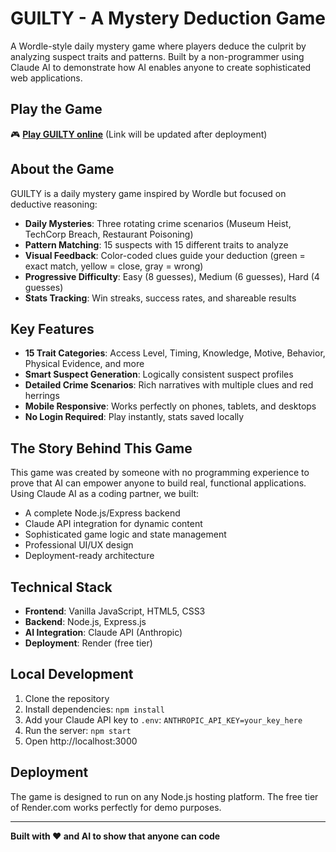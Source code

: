 # GUILTY - A Mystery Deduction Game

A Wordle-style daily mystery game where players deduce the culprit by analyzing suspect traits and patterns. Built by a non-programmer using Claude AI to demonstrate how AI enables anyone to create sophisticated web applications.

## Play the Game

🎮 **[Play GUILTY online](https://witness-game-[something].onrender.com)** (Link will be updated after deployment)

## About the Game

GUILTY is a daily mystery game inspired by Wordle but focused on deductive reasoning:

- **Daily Mysteries**: Three rotating crime scenarios (Museum Heist, TechCorp Breach, Restaurant Poisoning)
- **Pattern Matching**: 15 suspects with 15 different traits to analyze
- **Visual Feedback**: Color-coded clues guide your deduction (green = exact match, yellow = close, gray = wrong)
- **Progressive Difficulty**: Easy (8 guesses), Medium (6 guesses), Hard (4 guesses)
- **Stats Tracking**: Win streaks, success rates, and shareable results

## Key Features

- **15 Trait Categories**: Access Level, Timing, Knowledge, Motive, Behavior, Physical Evidence, and more
- **Smart Suspect Generation**: Logically consistent suspect profiles
- **Detailed Crime Scenarios**: Rich narratives with multiple clues and red herrings
- **Mobile Responsive**: Works perfectly on phones, tablets, and desktops
- **No Login Required**: Play instantly, stats saved locally

## The Story Behind This Game

This game was created by someone with no programming experience to prove that AI can empower anyone to build real, functional applications. Using Claude AI as a coding partner, we built:

- A complete Node.js/Express backend
- Claude API integration for dynamic content
- Sophisticated game logic and state management
- Professional UI/UX design
- Deployment-ready architecture

## Technical Stack

- **Frontend**: Vanilla JavaScript, HTML5, CSS3
- **Backend**: Node.js, Express.js
- **AI Integration**: Claude API (Anthropic)
- **Deployment**: Render (free tier)

## Local Development

1. Clone the repository
2. Install dependencies: `npm install`
3. Add your Claude API key to `.env`: `ANTHROPIC_API_KEY=your_key_here`
4. Run the server: `npm start`
5. Open http://localhost:3000

## Deployment

The game is designed to run on any Node.js hosting platform. The free tier of Render.com works perfectly for demo purposes.

---

**Built with ❤️ and AI to show that anyone can code** 